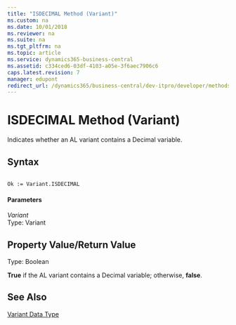 ```yaml
---
title: "ISDECIMAL Method (Variant)"
ms.custom: na
ms.date: 10/01/2018
ms.reviewer: na
ms.suite: na
ms.tgt_pltfrm: na
ms.topic: article
ms.service: dynamics365-business-central
ms.assetid: c334ced6-03df-4103-a05e-3f6aec7906c6
caps.latest.revision: 7
manager: edupont
redirect_url: /dynamics365/business-central/dev-itpro/developer/methods-auto/library
---
```


 

# ISDECIMAL Method (Variant)
Indicates whether an AL variant contains a Decimal variable.  
  
## Syntax  
  
```  
  
Ok := Variant.ISDECIMAL  
```  
  
#### Parameters  
 *Variant*  
 Type: Variant  
  
## Property Value/Return Value  
 Type: Boolean  
  
 **True** if the AL variant contains a Decimal variable; otherwise, **false**.  
  
## See Also  
 [Variant Data Type](../datatypes/devenv-variant-data-type.md)